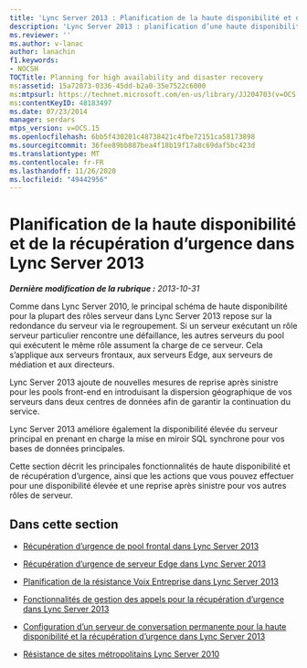 ```yaml
---
title: 'Lync Server 2013 : Planification de la haute disponibilité et de la récupération d’urgence'
description: 'Lync Server 2013 : planification d’une haute disponibilité et de récupération d’urgence.'
ms.reviewer: ''
ms.author: v-lanac
author: lanachin
f1.keywords:
- NOCSH
TOCTitle: Planning for high availability and disaster recovery
ms:assetid: 15a72073-0336-45dd-b2a0-35e7522c6000
ms:mtpsurl: https://technet.microsoft.com/en-us/library/JJ204703(v=OCS.15)
ms:contentKeyID: 48183497
ms.date: 07/23/2014
manager: serdars
mtps_version: v=OCS.15
ms.openlocfilehash: 6bb5f430201c48738421c4fbe72151ca58173898
ms.sourcegitcommit: 36fee89bb887bea4f18b19f17a8c69daf5bc423d
ms.translationtype: MT
ms.contentlocale: fr-FR
ms.lasthandoff: 11/26/2020
ms.locfileid: "49442956"
---
```

# <a name="planning-for-high-availability-and-disaster-recovery-in-lync-server-2013"></a>Planification de la haute disponibilité et de la récupération d’urgence dans Lync Server 2013

<div data-xmlns="http://www.w3.org/1999/xhtml">

<div class="topic" data-xmlns="http://www.w3.org/1999/xhtml" data-msxsl="urn:schemas-microsoft-com:xslt" data-cs="https://msdn.microsoft.com/">

<div data-asp="https://msdn2.microsoft.com/asp">



</div>

<div id="mainSection">

<div id="mainBody">

<span> </span>

_**Dernière modification de la rubrique :** 2013-10-31_

Comme dans Lync Server 2010, le principal schéma de haute disponibilité pour la plupart des rôles serveur dans Lync Server 2013 repose sur la redondance du serveur via le regroupement. Si un serveur exécutant un rôle serveur particulier rencontre une défaillance, les autres serveurs du pool qui exécutent le même rôle assument la charge de ce serveur. Cela s’applique aux serveurs frontaux, aux serveurs Edge, aux serveurs de médiation et aux directeurs.

Lync Server 2013 ajoute de nouvelles mesures de reprise après sinistre pour les pools front-end en introduisant la dispersion géographique de vos serveurs dans deux centres de données afin de garantir la continuation du service.

Lync Server 2013 améliore également la disponibilité élevée du serveur principal en prenant en charge la mise en miroir SQL synchrone pour vos bases de données principales.

Cette section décrit les principales fonctionnalités de haute disponibilité et de récupération d’urgence, ainsi que les actions que vous pouvez effectuer pour une disponibilité élevée et une reprise après sinistre pour vos autres rôles de serveur.

<div>

## <a name="in-this-section"></a>Dans cette section

  - [Récupération d’urgence de pool frontal dans Lync Server 2013](lync-server-2013-front-end-pool-disaster-recovery.md)

  - [Récupération d’urgence de serveur Edge dans Lync Server 2013](lync-server-2013-edge-server-disaster-recovery.md)

  - [Planification de la résistance Voix Entreprise dans Lync Server 2013](lync-server-2013-planning-for-enterprise-voice-resiliency.md)

  - [Fonctionnalités de gestion des appels pour la récupération d’urgence dans Lync Server 2013](lync-server-2013-call-management-features-for-disaster-recovery.md)

  - [Configuration d’un serveur de conversation permanente pour la haute disponibilité et la récupération d’urgence dans Lync Server 2013](lync-server-2013-configuring-persistent-chat-server-for-high-availability-and-disaster-recovery.md)

  - [Résistance de sites métropolitains Lync Server 2010](lync-server-2013-compatibility-with-lync-server-2010-metropolitan-site-resiliency.md)

</div>

</div>

<span> </span>

</div>

</div>

</div>

